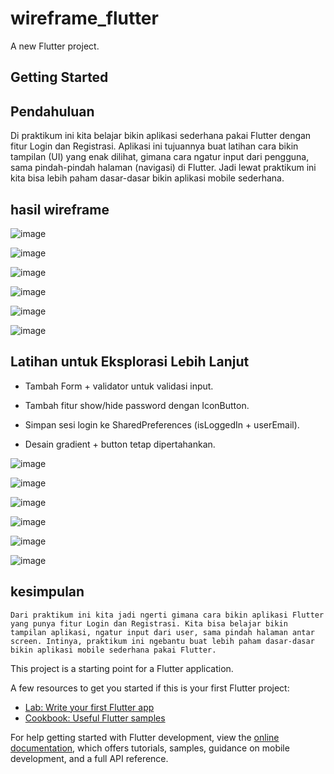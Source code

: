 # wireframe_flutter

A new Flutter project.

## Getting Started

## Pendahuluan

   Di praktikum ini kita belajar bikin aplikasi sederhana pakai Flutter dengan fitur Login dan Registrasi. Aplikasi ini tujuannya buat latihan cara bikin tampilan (UI) yang enak dilihat, gimana cara ngatur input dari pengguna, sama pindah-pindah halaman (navigasi) di Flutter. Jadi lewat praktikum ini kita bisa lebih paham dasar-dasar bikin aplikasi mobile sederhana.

## hasil wireframe

![image](assets/images/0001.png)

![image](assets/images/0002.png)

![image](assets/images/0003.png)

![image](assets/images/0004.png)

![image](assets/images/0005.png)

![image](assets/images/0006.png)

## Latihan untuk Eksplorasi Lebih Lanjut

* Tambah Form + validator untuk validasi input.

* Tambah fitur show/hide password dengan IconButton.

* Simpan sesi login ke SharedPreferences (isLoggedIn + userEmail).

* Desain gradient + button tetap dipertahankan.

![image](assets/images/latihan1.png)

![image](assets/images/latihan2.png)

![image](assets/images/latihan3.png)

![image](assets/images/latihan4.png)

![image](assets/images/latihan5.png)

![image](assets/images/latihan6.png)

## kesimpulan

    Dari praktikum ini kita jadi ngerti gimana cara bikin aplikasi Flutter yang punya fitur Login dan Registrasi. Kita bisa belajar bikin tampilan aplikasi, ngatur input dari user, sama pindah halaman antar screen. Intinya, praktikum ini ngebantu buat lebih paham dasar-dasar bikin aplikasi mobile sederhana pakai Flutter.


This project is a starting point for a Flutter application.

A few resources to get you started if this is your first Flutter project:

- [Lab: Write your first Flutter app](https://docs.flutter.dev/get-started/codelab)
- [Cookbook: Useful Flutter samples](https://docs.flutter.dev/cookbook)

For help getting started with Flutter development, view the
[online documentation](https://docs.flutter.dev/), which offers tutorials,
samples, guidance on mobile development, and a full API reference.
